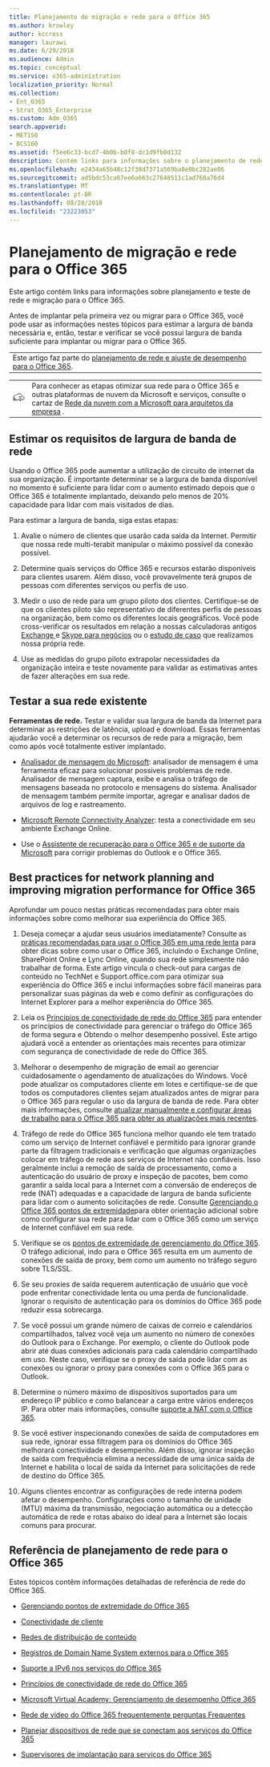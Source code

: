 ```yaml
---
title: Planejamento de migração e rede para o Office 365
ms.author: krowley
author: kccross
manager: laurawi
ms.date: 6/29/2018
ms.audience: Admin
ms.topic: conceptual
ms.service: o365-administration
localization_priority: Normal
ms.collection:
- Ent_O365
- Strat_O365_Enterprise
ms.custom: Adm_O365
search.appverid:
- MET150
- BCS160
ms.assetid: f5ee6c33-bcd7-4b0b-b0f8-dc1d9fb8d132
description: Contém links para informações sobre o planejamento de rede e teste e migração para o Office 365.
ms.openlocfilehash: e2434a65b48c12f38d7371a569ba8e0bc282ae06
ms.sourcegitcommit: ad5bdc53ca67ee6a663c27648511c1ad768a76d4
ms.translationtype: MT
ms.contentlocale: pt-BR
ms.lasthandoff: 08/28/2018
ms.locfileid: "23223053"
---
```

# <a name="network-and-migration-planning-for-office-365"></a>Planejamento de migração e rede para o Office 365

Este artigo contém links para informações sobre planejamento e teste de rede e migração para o Office 365.
  
Antes de implantar pela primeira vez ou migrar para o Office 365, você pode usar as informações nestes tópicos para estimar a largura de banda necessária e, então, testar e verificar se você possui largura de banda suficiente para implantar ou migrar para o Office 365.

||
|:-----|
| Este artigo faz parte do [planejamento de rede e ajuste de desempenho para o Office 365](https://aka.ms/tune).|

|||
|:-----|:-----|
|![Consulte Microsoft Cloud Networking para pôster arquitetos da empresa](media/3094be9f-2407-4fa5-896d-aa66ef7b9bb9.png)|Para conhecer as etapas otimizar sua rede para o Office 365 e outras plataformas de nuvem da Microsoft e serviços, consulte o cartaz de [Rede da nuvem com a Microsoft para arquitetos da empresa](https://aka.ms/cloudarchnetworking) . |
   
## <a name="estimate-network-bandwidth-requirements"></a>Estimar os requisitos de largura de banda de rede
<a name="EstimateBandwidthRequirements"> </a>

Usando o Office 365 pode aumentar a utilização de circuito de internet da sua organização. É importante determinar se a largura de banda disponível no momento é suficiente para lidar com o aumento estimado depois que o Office 365 é totalmente implantado, deixando pelo menos de 20% capacidade para lidar com mais visitados de dias.
  
Para estimar a largura de banda, siga estas etapas:
  
1. Avalie o número de clientes que usarão cada saída da Internet. Permitir que nossa rede multi-terabit manipular o máximo possível da conexão possível. 
    
2. Determine quais serviços do Office 365 e recursos estarão disponíveis para clientes usarem. Além disso, você provavelmente terá grupos de pessoas com diferentes serviços ou perfis de uso.
    
3. Medir o uso de rede para um grupo piloto dos clientes. Certifique-se de que os clientes piloto são representativo de diferentes perfis de pessoas na organização, bem como os diferentes locais geográficos. Você pode cross-verificar os resultados em relação a nossas calculadoras antigos [Exchange ](https://go.microsoft.com/fwlink/p/?LinkId=321550)e [Skype para negócios](https://go.microsoft.com/fwlink/p/?LinkId=321551) ou o [estudo de caso](https://www.microsoft.com/itshowcase/Article/Content/631/Optimizing-network-performance-for-Microsoft-Office-365) que realizamos nossa própria rede. 
    
4. Use as medidas do grupo piloto extrapolar necessidades da organização inteira e teste novamente para validar as estimativas antes de fazer alterações em sua rede.
    
## <a name="test-your-existing-network"></a>Testar a sua rede existente
<a name="calculators"> </a>

 **Ferramentas de rede.** Testar e validar sua largura de banda da Internet para determinar as restrições de latência, upload e download. Essas ferramentas ajudarão você a determinar os recursos de rede para a migração, bem como após você totalmente estiver implantado. 
  
- [Analisador de mensagem do Microsoft](https://technet.microsoft.com/library/jj649776.aspx): analisador de mensagem é uma ferramenta eficaz para solucionar possíveis problemas de rede. Analisador de mensagem captura, exibe e analisa o tráfego de mensagens baseada no protocolo e mensagens do sistema. Analisador de mensagem também permite importar, agregar e analisar dados de arquivos de log e rastreamento.
    
- [Microsoft Remote Connectivity Analyzer](https://go.microsoft.com/fwlink/p/?LinkId=517243): testa a conectividade em seu ambiente Exchange Online.
    
- Use o [Assistente de recuperação para o Office 365 e de suporte da Microsoft](https://diagnostics.office.com/#/Download?env=SOC) para corrigir problemas do Outlook e o Office 365. 
    
## <a name="best-practices-for-network-planning-and-improving-migration-performance-for-office-365"></a>Best practices for network planning and improving migration performance for Office 365
<a name="BestPractices"> </a>

Aprofundar um pouco nestas práticas recomendadas para obter mais informações sobre como melhorar sua experiência do Office 365.
  
1. Deseja começar a ajudar seus usuários imediatamente? Consulte as [práticas recomendadas para usar o Office 365 em uma rede lenta](https://support.office.com/article/fd16c8d2-4799-4c39-8fd7-045f06640166) para obter dicas sobre como usar o Office 365, incluindo o Exchange Online, SharePoint Online e Lync Online, quando sua rede simplesmente não trabalhar de forma. Este artigo vincula o check-out para cargas de conteúdo no TechNet e Support.office.com para otimizar sua experiência do Office 365 e inclui informações sobre fácil maneiras para personalizar suas páginas da web e como definir as configurações do Internet Explorer para a melhor experiência do Office 365. 
    
2. Leia os [Princípios de conectividade de rede do Office 365](https://aka.ms/o365networkingprinciples) para entender os princípios de conectividade para gerenciar o tráfego do Office 365 de forma segura e Obtendo o melhor desempenho possível. Este artigo ajudará você a entender as orientações mais recentes para otimizar com segurança de conectividade de rede do Office 365. 
    
3. Melhorar o desempenho de migração de email ao gerenciar cuidadosamente o agendamento de atualizações do Windows. Você pode atualizar os computadores cliente em lotes e certifique-se de que todos os computadores clientes sejam atualizados antes de migrar para o Office 365 para regular o uso da largura de banda de rede. Para obter mais informações, consulte [atualizar manualmente e configurar áreas de trabalho para o Office 365 para obter as atualizações mais recentes](https://support.microsoft.com/gp/office-2013-365-update).
    
4. Tráfego de rede do Office 365 funciona melhor quando ele tem tratado como um serviço de Internet confiável e permitido para ignorar grande parte da filtragem tradicionais e verificação que algumas organizações colocar em tráfego de rede aos serviços de Internet não confiáveis. Isso geralmente inclui a remoção de saída de processamento, como a autenticação do usuário de proxy e inspeção de pacotes, bem como garantir a saída local para a Internet com a conversão de endereços de rede (NAT) adequadas e a capacidade de largura de banda suficiente para lidar com o aumento solicitações de rede. Consulte [Gerenciando o Office 365 pontos de extremidade](https://support.office.com/article/99cab9d4-ef59-4207-9f2b-3728eb46bf9a)para obter orientação adicional sobre como configurar sua rede para lidar com o Office 365 como um serviço de Internet confiável em sua rede.
    
1. Verifique se os [pontos de extremidade de gerenciamento do Office 365](https://support.office.com/article/99cab9d4-ef59-4207-9f2b-3728eb46bf9a). O tráfego adicional, indo para o Office 365 resulta em um aumento de conexões de saída de proxy, bem como um aumento no tráfego seguro sobre TLS/SSL.
    
2. Se seu proxies de saída requerem autenticação de usuário que você pode enfrentar conectividade lenta ou uma perda de funcionalidade. Ignorar o requisito de autenticação para os domínios do Office 365 pode reduzir essa sobrecarga.
    
3. Se você possui um grande número de caixas de correio e calendários compartilhados, talvez você veja um aumento no número de conexões do Outlook para o Exchange. Por exemplo, o cliente do Outlook pode abrir até duas conexões adicionais para cada calendário compartilhado em uso. Neste caso, verifique se o proxy de saída pode lidar com as conexões ou ignorar o proxy para conexões com o Office 365 para o Outlook.
    
4. Determine o número máximo de dispositivos suportados para um endereço IP público e como balancear a carga entre vários endereços IP. Para obter mais informações, consulte [suporte a NAT com o Office 365](nat-support-with-office-365.md).
    
5. Se você estiver inspecionando conexões de saída de computadores em sua rede, ignorar essa filtragem para os domínios do Office 365 melhorará conectividade e desempenho. Além disso, ignorar inspeção de saída com frequência elimina a necessidade de uma única saída de Internet e habilita o local de saída da Internet para solicitações de rede de destino do Office 365.
    
6. Alguns clientes encontrar as configurações de rede interna podem afetar o desempenho. Configurações como o tamanho de unidade (MTU) máxima da transmissão, negociação automática ou a detecção automática de rede e rotas abaixo do ideal para a Internet são locais comuns para procurar.
    
## <a name="network-planning-reference-for-office-365"></a>Referência de planejamento de rede para o Office 365
<a name="NetReference"> </a>

Estes tópicos contêm informações detalhadas de referência de rede do Office 365.
  
- [Gerenciando pontos de extremidade do Office 365](https://support.office.com/article/99cab9d4-ef59-4207-9f2b-3728eb46bf9a)
    
- [Conectividade de cliente](client-connectivity.md)
    
- [Redes de distribuição de conteúdo](content-delivery-networks.md)
    
- [Registros de Domain Name System externos para o Office 365](external-domain-name-system-records.md)
    
- [Suporte a IPv6 nos serviços do Office 365](ipv6-support.md)
    
- [Princípios de conectividade de rede do Office 365](https://aka.ms/o365networkingprinciples)
    
- [Microsoft Virtual Academy: Gerenciamento de desempenho Office 365](https://mva.microsoft.com/en-us/training-courses/office-365-performance-management-8416)
    
- [Rede de vídeo do Office 365 frequentemente perguntas Frequentes](office-365-video-networking-faq.md)
    
- [Planejar dispositivos de rede que se conectam aos serviços do Office 365](plan-for-network-devices.md)
    
- [Supervisores de implantação para serviços do Office 365](deployment-advisors-for-office-365.md)
    

